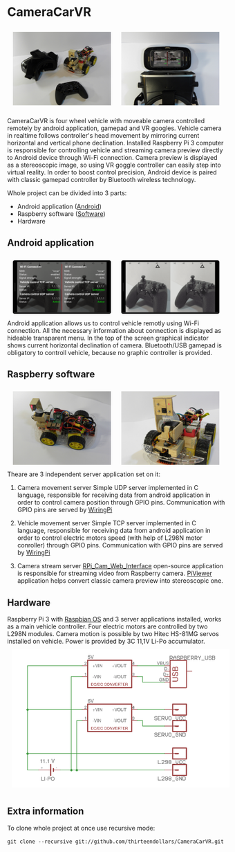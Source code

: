 # CameraCarVR

<div align="middle" >
<img src="imgs/set.JPG" width="45%" height="45%" hspace="10" vspace="10" />
<img src="imgs/phone_goggle.JPG" width="45%" height="45%" hspace="10" vspace="10" />
</div>

CameraCarVR is four wheel vehicle with moveable camera controlled remotely by android application, gamepad and VR googles. Vehicle camera in realtime follows controller's head movement by mirroring current horizontal and vertical phone declination. Installed Raspberry Pi 3 computer is responsible for controlling vehicle and streaming camera preview directly to Android device through Wi-Fi connection. Camera preview is displayed as a stereoscopic image, so using VR goggle controller can easily step into virtual reality. In order to boost control precision, Android device is paired with classic gamepad controller by Bluetooth wireless technology.

Whole project can be divided into 3 parts:
* Android application ([Android](https://github.com/thirteendollars/cameracar-android))
* Raspberry software ([Software](https://github.com/thirteendollars/cameracar-raspberry))
* Hardware

## Android application
<div align="middle" >
<img src="imgs/appwithmenu.png" width="45%" height="45%" hspace="10" vspace="10" />
<img src="imgs/appwithoutmenu.png" width="45%" height="45%" hspace="10" vspace="10" />
</div>
Android application allows us to control vehicle remotly using Wi-Fi connection. All the necessary information about connection is displayed as hideable transparent menu. In the top of the screen graphical indicator shows current horizontal declination of camera. Bluetooth/USB gamepad is obligatory to controll vehicle, because no graphic controller is provided.

## Raspberry software
<div align="middle" >
<img src="imgs/vehicle1.JPG" width="45%" height="45%" hspace="10" vspace="10" />
<img src="imgs/vehicle2.JPG" width="45%" height="45%" hspace="10" vspace="10" />
</div>
Theare are 3 independent server application set on it:

1) Camera movement server
Simple UDP server implemented in C language, responsible for receiving data from android application in order to control camera position through GPIO pins. Communication with GPIO pins are served by [WiringPi](http://wiringpi.com/) 

2) Vehicle movement server
Simple TCP server implemented in C language, responsible for receiving data from android application in order to control electric motors speed (with help of L298N motor conroller) through GPIO pins. Communication with GPIO pins are served by [WiringPi](http://wiringpi.com/) 

3) Camera stream server
[RPi_Cam_Web_Interface](https://github.com/silvanmelchior/RPi_Cam_Web_Interface) open-source application is responsible for streaming video from Raspberry camera. [PiViewer](https://github.com/patcat/PiView) application helps convert classic camera preview into stereoscopic one.

## Hardware

Raspberry Pi 3 with [Raspbian OS](https://www.raspberrypi.org/downloads/raspbian/) and 3 server applications installed, works as a main vehicle controller. Four electric motors are controlled by two L298N modules. Camera motion is possible by two Hitec HS-81MG servos installed on vehicle. Power is provided by 3C 11,1V Li-Po accumulator.
<img src="imgs/eschema.png" hspace="10" vspace="10" />


## Extra information
To clone whole project at once use recursive mode:
```
git clone --recursive git://github.com/thirteendollars/CameraCarVR.git
```
